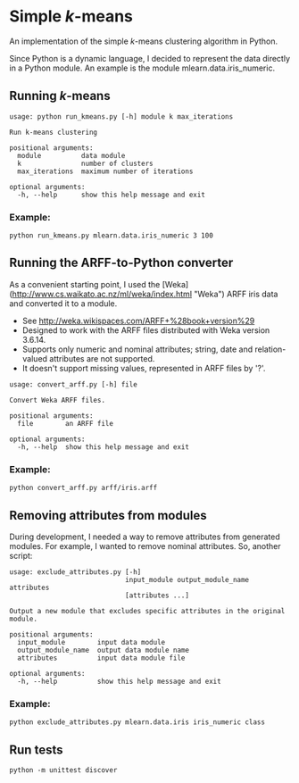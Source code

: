 # Simple _k_-means
An implementation of the simple _k_-means clustering algorithm in Python. 

Since Python is a dynamic language, I decided to represent the data directly in a Python module. An example is the module mlearn.data.iris_numeric.

## Running _k_-means
```
usage: python run_kmeans.py [-h] module k max_iterations

Run k-means clustering

positional arguments:
  module          data module
  k               number of clusters
  max_iterations  maximum number of iterations

optional arguments:
  -h, --help      show this help message and exit
```

### Example:
```
python run_kmeans.py mlearn.data.iris_numeric 3 100
```

## Running the ARFF-to-Python converter
As a convenient starting point, I used the [Weka] (http://www.cs.waikato.ac.nz/ml/weka/index.html "Weka") ARFF iris data and converted it to a module. 

* See http://weka.wikispaces.com/ARFF+%28book+version%29
* Designed to work with the ARFF files distributed with Weka version 3.6.14.
* Supports only numeric and nominal attributes; string, date and relation-valued attributes are not supported.
* It doesn't support missing values, represented in ARFF files by '?'.

```
usage: convert_arff.py [-h] file

Convert Weka ARFF files.

positional arguments:
  file        an ARFF file

optional arguments:
  -h, --help  show this help message and exit
```

### Example:
```
python convert_arff.py arff/iris.arff
```

## Removing attributes from modules
During development, I needed a way to remove attributes from generated modules. For example, I wanted to remove nominal attributes. So, another script:
```
usage: exclude_attributes.py [-h]
                             input_module output_module_name attributes
                             [attributes ...]

Output a new module that excludes specific attributes in the original module.

positional arguments:
  input_module        input data module
  output_module_name  output data module name
  attributes          input data module file

optional arguments:
  -h, --help          show this help message and exit
```

### Example:
```
python exclude_attributes.py mlearn.data.iris iris_numeric class
```

## Run tests
```
python -m unittest discover
```
